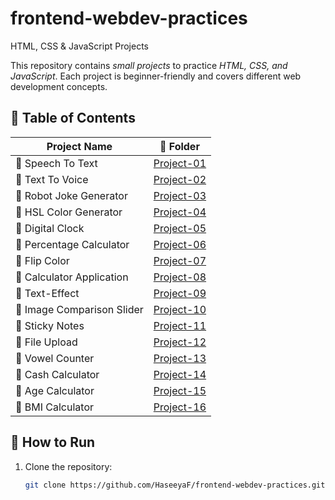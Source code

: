 # frontend-webdev-practices
HTML, CSS & JavaScript Projects

This repository contains *small projects* to practice *HTML, CSS, and JavaScript*. Each project is beginner-friendly and covers different web development concepts.  

## 📌 Table of Contents  
| Project Name | 📂 Folder |
|-------------|------------|
| 🔹 Speech To Text| [Project-01](./Project-01/) |
| 🔹 Text To Voice | [Project-02](./Project-02/) |  
| 🔹 Robot Joke Generator | [Project-03](./Project-03/) |  
| 🔹 HSL Color Generator | [Project-04](./Project-04/) |  
| 🔹 Digital Clock | [Project-05](./Project-05/) | 
| 🔹 Percentage Calculator | [Project-06](./Project-06/) | 
| 🔹 Flip Color | [Project-07](./Project-07/) | 
| 🔹 Calculator Application | [Project-08](./Project-08/) | 
| 🔹 Text-Effect | [Project-09](./Project-09/) | 
| 🔹 Image Comparison Slider | [Project-10](./Project-10/) | 
| 🔹 Sticky Notes | [Project-11](./Project-11/) | 
| 🔹 File Upload | [Project-12](./Project-12/) | 
| 🔹 Vowel Counter | [Project-13](./Project-13/) | 
| 🔹 Cash Calculator | [Project-14](./Project-14/) | 
| 🔹 Age Calculator | [Project-15](./Project-15/) | 
| 🔹 BMI Calculator | [Project-16](./Project-16/) | 


## 🔧 How to Run  
1. Clone the repository:  
   ```bash
   git clone https://github.com/HaseeyaF/frontend-webdev-practices.git
